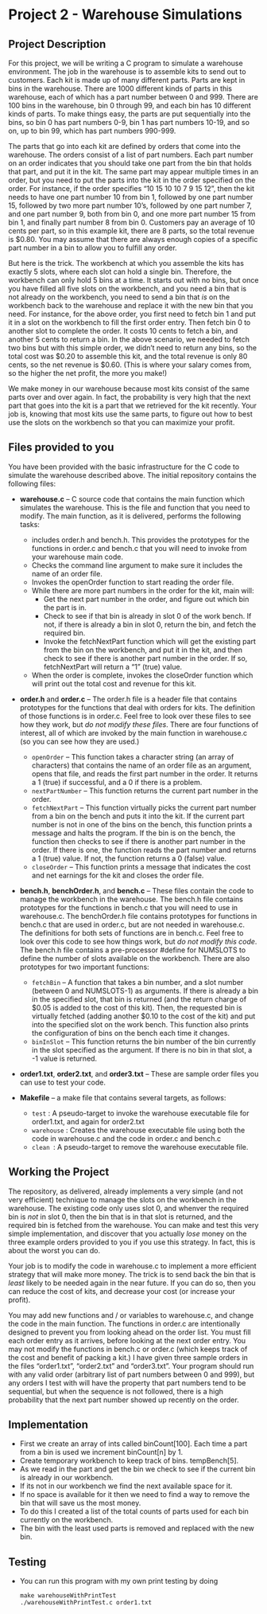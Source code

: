 # Project 2 - Warehouse Simulations

## Project Description

For this project, we will be writing a C program to simulate a warehouse environment.  The job in the warehouse is to assemble kits to send out to customers.  Each kit is made up of many different parts.  Parts are kept in bins in the warehouse.  There are 1000 different kinds of parts in this warehouse, each of which has a part number between 0 and 999. There are 100 bins in the warehouse, bin 0 through 99, and each bin has 10 different kinds of parts. To make things easy, the parts are put sequentially into the bins, so bin 0 has part numbers 0-9, bin 1 has part numbers 10-19, and so on, up to bin 99, which has part numbers 990-999.

The parts that go into each kit are defined by orders that come into the warehouse.  The orders consist of a list of part numbers.  Each part number on an order indicates that you should take one part from the bin that holds that part, and put it in the kit.  The same part may appear multiple times in an order, but you need to put the parts into the kit in the order specified on the order.  For instance, if the order specifies “10 15 10 10 7 9 15 12”, then the kit needs to have one part number 10 from bin 1, followed by one part number 15, followed by two more part number 10’s, followed by one part number 7, and one part number 9, both from bin 0, and  one more part number 15 from bin 1, and finally part number 8 from bin 0.  Customers pay an average of 10 cents per part, so in this example kit, there are 8 parts, so the total revenue is $0.80. You may assume that there are always enough copies of a specific part number in a bin to allow you to fulfill any order.

But here is the trick.  The workbench at which you assemble the kits has exactly 5 slots, where each slot can hold a single bin. Therefore, the workbench can only hold 5 bins at a time.  It starts out with no bins, but once you have filled all five slots on the workbench, and you need a bin that is not already on the workbench, you need to send a bin that *is* on the workbench back to the warehouse and replace it with the new bin that you need.  For instance, for the above order, you first need to fetch bin 1 and put it in a slot on the workbench to fill the first order entry. Then fetch bin 0 to another slot to complete the order.  It costs 10 cents to fetch a bin, and another 5 cents to return a bin. In the above scenario, we needed to fetch two bins but with this simple order, we didn’t need to return any bins, so the total cost was $0.20 to assemble this kit, and the total revenue is only 80 cents, so the net revenue is $0.60. (This is where your salary comes from, so the higher the net profit, the more you make!)

We make money in our warehouse because most kits consist of the same parts over and over again.  In fact, the probability is very high that the next part that goes into the kit is a part that we retrieved for the kit recently. Your job is, knowing that most kits use the same parts, to figure out how to best use the slots on the workbench so that you can maximize your profit.

## Files provided to you

You have been provided with the basic infrastructure for the C code to simulate the warehouse described above. The initial repository contains the following files:

- **warehouse.c** – C source code that contains the main function which simulates the warehouse.  This is the file and function that you need to modify.  The main function, as it is delivered, performs the following tasks:

  -	includes order.h and bench.h.  This provides the prototypes for the functions in order.c and bench.c that you will need to invoke from your warehouse main code.
  - Checks the command line argument to make sure it includes the name of an order file.
  - Invokes the openOrder function to start reading the order file.
  - While there are more part numbers in the order for the kit, main will:
      - Get the next part number in the order, and figure out which bin the part is in.
      - Check to see if that bin is already in slot 0 of the work bench. If not, if there is already a bin in slot 0, return the bin, and fetch the required bin.
      - Invoke the fetchNextPart function which will get the existing part from the bin on the workbench, and put it in the kit, and then check to see if there is another part number in the order. If so, fetchNextPart will return a “1” (true) value.
   - When the order is complete, invokes the closeOrder function which will print out the total cost and revenue for this kit.

- **order.h** and **order.c** – The order.h file is a header file that contains prototypes for the functions that deal with orders for kits. The definition of those functions is in order.c.  Feel free to look over these files to see how they work, but *do not modify these files*. There are four functions of interest, all of which are invoked by the main function in warehouse.c (so you can see how they are used.)

  - `openOrder` – This function takes a character string (an array of characters) that contains the name of an order file as an argument, opens that file, and reads the first part number in the order. It returns a 1 (true) if successful, and a 0 if there is a problem.
  - `nextPartNumber` – This function returns the current part number in the order.
  - `fetchNextPart` – This function virtually picks the current part number from a bin on the bench and puts it into the kit. If the current part number is not in one of the bins on the bench, this function prints a message and halts the program. If the bin is on the bench, the function then checks to see if there is another part number in the order. If there is one, the function reads the part number and returns a 1 (true) value. If not, the function returns a 0 (false) value.
  -	`closeOrder` – This function prints a message that indicates the cost and net earnings for the kit and closes the order file.

- **bench.h**, **benchOrder.h**, and **bench.c** – These files contain the code to manage the workbench in the warehouse. The bench.h file contains prototypes for the functions in bench.c that you will need to use in warehouse.c.  The benchOrder.h file contains prototypes for functions in bench.c that are used in order.c, but are not needed in warehouse.c. The definitions for both sets of functions are in bench.c. Feel free to look over this code to see how things work, but *do not modify this code*. The bench.h file contains a pre-processor #define for NUMSLOTS to define the number of slots available on the workbench.  There are also prototypes for two important functions:

  - `fetchBin` – A function that takes a bin number, and a slot number (between 0 and NUMSLOTS-1) as arguments. If there is already a bin in the specified slot, that bin is returned (and the return charge of $0.05 is added to the cost of this kit). Then, the requested bin is virtually fetched (adding another $0.10 to the cost of the kit) and put into the specified slot on the work bench. This function also prints the configuration of bins on the bench each time it changes.
  - `binInSlot` – This function returns the bin number of the bin currently in the slot specified as the argument. If there is no bin in that slot, a -1 value is returned.

- **order1.txt**, **order2.txt**, and **order3.txt** – These are sample order files you can use to test your code.

- **Makefile** – a make file that contains several targets, as follows:

  - `test` : A pseudo-target to invoke the warehouse executable file for order1.txt, and again for order2.txt
  - `warehouse` :  Creates the warehouse executable file using both the code in warehouse.c and the code in order.c and bench.c
  - `clean `: A pseudo-target to remove the warehouse executable file.

## Working the Project

The repository, as delivered, already implements a very simple (and not very efficient) technique to manage the slots on the workbench in the warehouse. The existing code only uses slot 0, and whenver the required bin is *not* in slot 0, then the bin that is in that slot is returned, and the required bin is fetched from the warehouse. You can make and test this very simple implementation, and discover that you actually *lose* money on the three example orders provided to you if you use this strategy. In fact, this is about the worst you can do.

Your job is to modify the code in warehouse.c to implement a more efficient strategy that will make more money. The trick is to send back the bin that is *least* likely to be needed again in the near future.  If you can do so, then you can reduce the cost of kits, and decrease your cost (or increase your profit).

You may add new functions and / or variables to warehouse.c, and change the code in the main function.  The functions in order.c are intentionally designed to prevent you from looking ahead on the order list. You must fill each order entry as it arrives, before looking at the next order entry.  You may not modify the functions in bench.c or order.c (which keeps track of the cost and benefit of packing a kit.)  I have given three sample orders in the files “order1.txt”, “order2.txt” and “order3.txt”.  Your program should run with any valid order (arbitrary list of part numbers between 0 and 999), but any orders I test with will have the property that part numbers tend to be sequential, but when the sequence is not followed, there is a high probability that the next part number showed up recently on the order.




## Implementation
- First we create an array of ints called binCount[100]. Each time a part from a bin is used we increment binCount[n] by 1.
- Create temporary workbench to keep track of bins.  tempBench[5].
- As we read in the part and get the bin we check to see if the current bin is already in our workbench.
- If its not in our workbench we find the next available space for it.
- If no space is available for it then we need to find a way to remove the bin that will save us the most money.
- To do this I created a list of the total counts of parts used for each bin currently on the workbench.
- The bin with the least used parts is removed and replaced with the new bin.

## Testing
- You can run this program with my own print testing by doing
  ```
  make warehouseWithPrintTest
  ./warehouseWithPrintTest.c order1.txt
  ```
